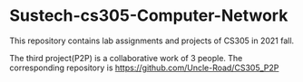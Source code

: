 # Sustech-cs305-Computer-Network

This repository contains lab assignments and projects of CS305 in 2021 fall.

The third project(P2P) is a collaborative work of 3 people. The corresponding repository is https://github.com/Uncle-Road/CS305_P2P
